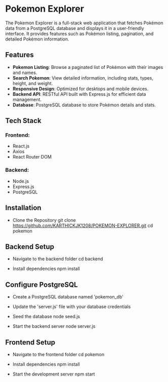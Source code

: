# Pokemon Explorer

The Pokemon Explorer is a full-stack web application that fetches Pokémon data from a PostgreSQL database and displays it in a user-friendly interface. It provides features such as Pokémon listing, pagination, and detailed Pokémon information.

## Features

- **Pokemon Listing**: Browse a paginated list of Pokémon with their images and names.
- **Search Pokemon**: View detailed information, including stats, types, height, and weight.
- **Responsive Design**: Optimized for desktops and mobile devices.
- **Backend API**: RESTful API built with Express.js for efficient data management.
- **Database**: PostgreSQL database to store Pokémon details and stats.

## Tech Stack

### Frontend:
- React.js
- Axios
- React Router DOM

### Backend:
- Node.js
- Express.js
- PostgreSQL

## Installation

-  Clone the Repository
git clone https://github.com/KARTHICKJK1208/POKEMON-EXPLORER.git
cd pokemon

## Backend Setup
- Navigate to the backend folder
cd backend

-  Install dependencies
npm install

  ## Configure PostgreSQL
 - Create a PostgreSQL database named 'pokemon_db'

-  Update the 'server.js' file with your database credentials
- Seed the database
node seed.js

-  Start the backend server
node server.js

  ## Frontend Setup
- Navigate to the frontend folder
cd pokemon

-  Install dependencies
npm install

- Start the development server
npm start


